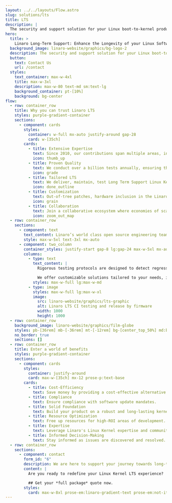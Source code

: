 ```yaml
---
layout: ../../layouts/Flow.astro
slug: solutions/lts
title: LTS
description: |
  The security and support solution for your Linux boot-to-kernel product needs levelled-up with advanced Continuous Integration (CI) pipelines and LAVA technology
hero:
  title: >
    Linaro Long-Term Support: Enhance the Longevity of your Linux Software
  background_image: linaro-website/graphics/bg-logo-2
  description: The security and support solution for your Linux boot-to-kernel product needs levelled-up with advanced Continuous Integration (CI) pipelines and LAVA technology
  button:
    text: Contact Us
    url: /contact
  styles:
    text_container: max-w-4xl
    title: max-w-3xl
    description: max-w-80 text-md sm:text-lg
    background_container: pt-[10%]
    background: bg-center
flow:
  - row: container_row
    title: Why you can trust Linaro LTS
    styles: purple-gradient-container
    sections:
      - component: cards
        styles:
          container: w-full mx-auto justify-around gap-28
          card: w-[35ch]
        cards:
          - title: Extensive Expertise
            text: Since 2010, our contributions span multiple areas, including Arm SoC, Power, Thermal, IO, LLVM, Android, RT, and more.
            icon: thumb_up
          - title: Proven Quality
            text: We conduct over a billion tests annually, ensuring the highest level of quality.
            icon: grade
          - title: Tailored LTS
            text: We deliver, maintain, test Long Term Support Linux Kernels for arm, arm64 and x86_64.
            icon: done_outline
          - title: Customization
            text: Out-of-tree patches, hardware inclusion in the Linaro-hosted test farm, uprevving of patches, additional test suites, and more.
            icon: grain
          - title: Collaboration
            text: Join a collaborative ecosystem where economies of scale and shared testing resources drive efficiency and cost-effectiveness.
            icon: zoom_out_map
  - row: container_row
    sections:
      - component: text
        text_content: Linaro’s world class open source engineering team, monitors and integrates the latest fixes and CVEs for the Linux Kernel, OP-TEE, Trusted Firmware-A and U-Boot.
        style: max-w-5xl text-3xl mx-auto
      - component: two_column
        container_styles: justify-start gap-8 lg:gap-24 max-w-5xl mx-auto items-center
        columns:
          - type: text
            text_content: |
              Rigorous testing protocols are designed to detect regressions early, safeguarding your software updates from potential upstream impacts.

              We offer customizable solutions tailored to your needs, including additional or custom test suites, out of tree source management, upstreaming services, and device-specific testing.
            styles: max-w-full lg:max-w-md
          - type: image
            styles: max-w-full lg:max-w-xl
            image:
              src: linaro-website/graphics/lts-graphic
              alt: Linaro LTS CI testing and release by firmware
              width: 1000
              height: 1000
  - row: container_row
    background_image: linaro-website/graphics/film-globe
    styles: pb-[36rem] mb-[-36rem] mt-[-12rem] bg-[center_top_50%] md:bg-[center_top_60%] lg:bg-[center_top_30%] xl:bg-[center_top_30%] bg-[length:200%] md:bg-[length:150%] xl:bg-[length:100%] bg-no-repeat
    no_border: true
    sections: []
  - row: container_row
    title: Enter a world of benefits
    styles: purple-gradient-container
    sections:
      - component: cards
        styles:
          container: justify-around
          card: max-w-[35ch] mx-12 prose-p:text-base
        cards:
          - title: Cost-Efficiency
            text: Save money by providing a cost-effective alternative to in-house LTS kernel and firmware management
          - title: Compliance
            text: Ensure compliance with software update mandates.
          - title: Solid Foundation
            text: Build your product on a robust and long-lasting kernel base.
          - title: Resource Optimization
            text: Free up resources for high-ROI areas of development.
          - title: Expertise
            text: Leverage Linaro's Linux Kernel expertise and community connections.
          - title: Informed Decision-Making
            text: Stay informed as issues are discovered and resolved.
  - row: container_row
    sections:
      - component: contact
        form_id: "6"
        description: We are here to support your journey towards long-term stability and success. Complete the form and one of our experts will get in touch.
        content: |
          Are you ready to redefine your Linux Kernel LTS experience? 

          ## Get your *full package* quote now.
        styles:
          card: max-w-8xl prose-em:linaro-gradient-text prose-em:not-italic prose-headings:text-5xl prose-headings:my-3 prose-ul:text-xl prose-headings:leading-tight prose-p:text-3xl text-center flex flex-col xl:flex-row justify-between
---
```

